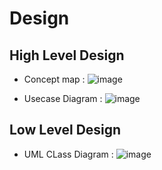 # Design

## High Level Design 
* Concept map :
![image](https://user-images.githubusercontent.com/65653522/114608533-6ad39280-9cbb-11eb-95ed-2d801040e2df.png)

* Usecase Diagram :
![image](https://user-images.githubusercontent.com/65653522/114606249-ad47a000-9cb8-11eb-9a29-81adefbedea9.png)

## Low Level Design 
* UML CLass Diagram :
![image](https://user-images.githubusercontent.com/65653522/114609723-bb97bb00-9cbc-11eb-90c0-3bcdb7450222.png)
